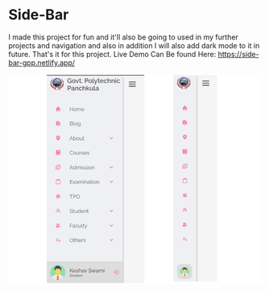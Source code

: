 # Side-Bar
I made this project for fun and it'll also be going to used in my further projects and 
navigation and also in addition I will also add dark mode to it in future. That's it for 
this project. Live Demo Can Be found Here: https://side-bar-gpp.netlify.app/

<img src="Template/Template.png">

